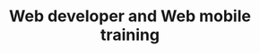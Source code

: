 ---
title: Web developer and Web mobile training 
organization: Digifab
organizationUrl: https://digifab.fr
location: Annemasse, FR 
start: 2022-04-04
end: 2023-03-17 
---